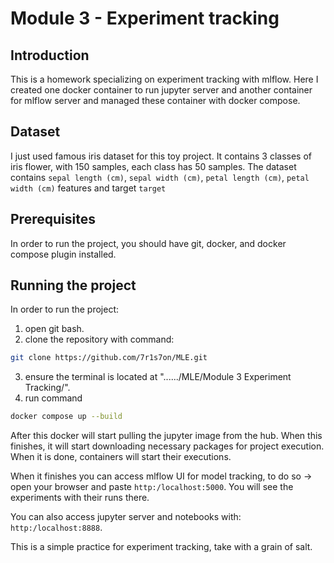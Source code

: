 # Module 3 - Experiment tracking

## Introduction

This is a homework specializing on experiment tracking with mlflow.
Here I created one docker container to run jupyter server and another container for mlflow server and managed these container with docker compose.

## Dataset
I just used famous iris dataset for this toy project. It contains 3 classes of iris flower, with 150 samples, each class has 50 samples.
The dataset contains `sepal length (cm)`, `sepal width (cm)`, `petal length (cm)`, `petal width (cm)` features and target `target`

## Prerequisites
In order to run the project, you should have git, docker, and docker compose plugin installed.

## Running the project
In order to run the project:
1. open git bash.
2. clone the repository with command:
```bash
git clone https://github.com/7r1s7on/MLE.git
```
3. ensure the terminal is located at "....../MLE/Module 3 Experiment Tracking/".
4. run command
```bash
docker compose up --build
```
After this docker will start pulling the jupyter image from the hub. When this finishes, it will start downloading necessary packages for project execution. When it is done, containers will start their executions.

When it finishes you can access mlflow UI for model tracking, to do so -> open your browser and paste `http:/localhost:5000`. You will see the experiments with their runs there.

You can also access jupyter server and notebooks with: `http:/localhost:8888`.

This is a simple practice for experiment tracking, take with a grain of salt.
